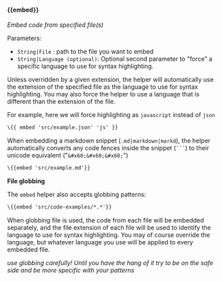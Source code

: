 #### \{{embed}}
_Embed code from specified file(s)_

Parameters:
* `String|File` : path to the file you want to embed
* `String|Language (optional)`: Optional second parameter to "force" a specific language to use for syntax highlighting.

Unless overridden by a given extension, the helper will automatically use the extension of the specified file as the language to use for syntax highlighting. You may also force the helper to use a language that is different than the extension of the file.

For example, here we will force highlighting as `javascript` instead of `json`

```html
\{{ embed 'src/example.json' 'js' }}
```

When embedding a markdown snippet (`.md|markdown|markd`), the helper automatically converts any code fences inside the snippet (```` ``` ````) to their unicode equivalent ("`&#x60;&#x60;&#x60;`")

```html
\{{embed 'src/example.md'}}
```

**File globbing**

The `embed` helper also accepts globbing patterns:

```html
\{{embed 'src/code-examples/*.*'}}
```
When globbing file is used, the code from each file will be embedded separately, and the file extension of each file will be used to identify the language to use for syntax highlighting. You may of course override the language, but whatever language you use will be applied to every embedded file.

_use globbing carefully! Until you have the hang of it try to be on the safe side and be more specific with your patterns_
